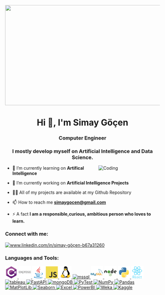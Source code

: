 <img align="center" width="850" height="325" src="https://i.pinimg.com/originals/a9/24/3d/a9243d82d3ad7878192211221b25a18c.gif">

<h1 align="center">Hi 👋, I'm Simay Göçen</h1>
<h3 align="center">Computer Engineer</h3>
<h3 align="center">I mostly develop myself on Artificial Intelligence and Data Science. </h3>
<img align="right" alt="Coding" width="200" src="https://media.tenor.com/bQCHJwgCNuMAAAAM/kitten-cat.gif">

- 🔭 I’m currently learning on **Artifical Intelligence**

- 🔭 I’m currently working on **Artificial Intelligence Projects**

- 👨‍💻 All of my projects are available at my Github Repository

- 📫 How to reach me **simaygocen@gmail.com**

- ⚡ A fact **I am a responsible,curious, ambitious person who loves to learn.**

<h3 align="left">Connect with me:</h3>
<p align="left">
<a href="www.linkedin.com/in/simay-göçen-b67a31260" target="blank"><img align="center" src="https://raw.githubusercontent.com/rahuldkjain/github-profile-readme-generator/master/src/images/icons/Social/linked-in-alt.svg" alt="www.linkedin.com/in/simay-göçen-b67a31260" height="30" width="40" /></a>
</p>

<h3 align="left">Languages and Tools:</h3>
<p align="left"> <a href="https://www.w3schools.com/cs/" target="_blank" rel="noreferrer"> <img src="https://raw.githubusercontent.com/devicons/devicon/master/icons/csharp/csharp-original.svg" alt="csharp" width="40" height="40"/> </a> <a href="https://expressjs.com" target="_blank" rel="noreferrer"> <img src="https://raw.githubusercontent.com/devicons/devicon/master/icons/express/express-original-wordmark.svg" alt="express" width="40" height="40"/> </a> <a href="https://www.java.com" target="_blank" rel="noreferrer"> <img src="https://raw.githubusercontent.com/devicons/devicon/master/icons/java/java-original.svg" alt="java" width="40" height="40"/> </a> <a href="https://developer.mozilla.org/en-US/docs/Web/JavaScript" target="_blank" rel="noreferrer"> <img src="https://raw.githubusercontent.com/devicons/devicon/master/icons/javascript/javascript-original.svg" alt="javascript" width="40" height="40"/> </a> <a href="https://www.linux.org/" target="_blank" rel="noreferrer"> <img src="https://raw.githubusercontent.com/devicons/devicon/master/icons/linux/linux-original.svg" alt="linux" width="40" height="40"/> </a> <a href="https://www.microsoft.com/en-us/sql-server" target="_blank" rel="noreferrer"> <img src="https://www.svgrepo.com/show/303229/microsoft-sql-server-logo.svg" alt="mssql" width="40" height="40"/> </a> <a href="https://www.mysql.com/" target="_blank" rel="noreferrer"> <img src="https://raw.githubusercontent.com/devicons/devicon/master/icons/mysql/mysql-original-wordmark.svg" alt="mysql" width="40" height="40"/> </a> <a href="https://nodejs.org" target="_blank" rel="noreferrer"> <img src="https://raw.githubusercontent.com/devicons/devicon/master/icons/nodejs/nodejs-original-wordmark.svg" alt="nodejs" width="40" height="40"/> </a> <a href="https://www.python.org" target="_blank" rel="noreferrer"> <img src="https://raw.githubusercontent.com/devicons/devicon/master/icons/python/python-original.svg" alt="python" width="40" height="40"/> </a> <a href="https://reactjs.org/" target="_blank" rel="noreferrer"> <img src="https://raw.githubusercontent.com/devicons/devicon/master/icons/react/react-original-wordmark.svg" alt="react" width="40" height="40"/> </a> <a href="https://www.tableau.com" target="_blank" rel="noreferrer"> <img src="https://logowik.com/content/uploads/images/tableau-software.jpg" alt="tableau" width="40" height="40"/> </a>  <a href="https://fastapi.tiangolo.com" target="_blank" rel="noreferrer"> <img src="https://cdn.worldvectorlogo.com/logos/fastapi.svg" alt="FastAPI" width="40" height="40"/>   <a href="https://www.mongodb.com" target="_blank" rel="noreferrer"> <img src="https://upload.wikimedia.org/wikipedia/commons/thumb/9/93/MongoDB_Logo.svg/2560px-MongoDB_Logo.svg.png" alt="mongoDB" width="40" height="40"/> </a> <a href="https://docs.pytest.org/en/7.4.x/" target="_blank" rel="noreferrer"> <img src="https://upload.wikimedia.org/wikipedia/commons/thumb/b/ba/Pytest_logo.svg/1200px-Pytest_logo.svg.png" alt="PyTest" width="40" height="40"/> </a>  <a href="https://numpy.org" target="_blank" rel="noreferrer"> <img src="https://upload.wikimedia.org/wikipedia/commons/thumb/3/31/NumPy_logo_2020.svg/1280px-NumPy_logo_2020.svg.png" alt="NumPy" width="40" height="40"/> </a>  <a href="https://pandas.pydata.org" target="_blank" rel="noreferrer"> <img src="https://upload.wikimedia.org/wikipedia/commons/thumb/e/ed/Pandas_logo.svg/2560px-Pandas_logo.svg.png" alt="Pandas" width="40" height="40"/> </a> <a href="https://matplotlib.org" target="_blank" rel="noreferrer"> <img src="https://upload.wikimedia.org/wikipedia/commons/thumb/0/01/Created_with_Matplotlib-logo.svg/2048px-Created_with_Matplotlib-logo.svg.png" alt="MatPlotLib" width="40" height="40"/> </a> <a href="https://seaborn.pydata.org" target="_blank" rel="noreferrer"> <img src="https://seeklogo.com/images/S/seaborn-logo-244EB2DEC5-seeklogo.com.png" alt="Seaborn" width="40" height="40"/> </a> <a href="https://www.microsoft.com/tr-tr/microsoft-365/excel?ef_id=_k_CjwKCAjwgsqoBhBNEiwAwe5w0wfMHGizr4ECEMp61PU0ObZihLFin56KDN8G8eFmTar7HAjGBQP4NhoCQK8QAvD_BwE_k_&OCID=AIDcmmxsv46t1a_SEM__k_CjwKCAjwgsqoBhBNEiwAwe5w0wfMHGizr4ECEMp61PU0ObZihLFin56KDN8G8eFmTar7HAjGBQP4NhoCQK8QAvD_BwE_k_&gclid=CjwKCAjwgsqoBhBNEiwAwe5w0wfMHGizr4ECEMp61PU0ObZihLFin56KDN8G8eFmTar7HAjGBQP4NhoCQK8QAvD_BwE" target="_blank" rel="noreferrer"> <img src="https://upload.wikimedia.org/wikipedia/commons/thumb/3/34/Microsoft_Office_Excel_%282019–present%29.svg/2203px-Microsoft_Office_Excel_%282019–present%29.svg.png" alt="Excel" width="40" height="40"/> </a> <a href="https://powerbi.microsoft.com/tr-tr/" target="_blank" rel="noreferrer"> <img src="https://upload.wikimedia.org/wikipedia/commons/thumb/c/cf/New_Power_BI_Logo.svg/2048px-New_Power_BI_Logo.svg.png" alt="PowerBI" width="40" height="40"/> </a> <a href="https://www.cs.waikato.ac.nz/ml/weka/" target="_blank" rel="noreferrer"> <img src="https://waikato.github.io/weka-site/images/weka.png" alt="Weka" width="40" height="40"/> </a> <a href="https://www.kaggle.com" target="_blank" rel="noreferrer"> <img src="https://upload.wikimedia.org/wikipedia/commons/7/7c/Kaggle_logo.png" alt="Kaggle" width="40" height="40"/> </a> </p>
